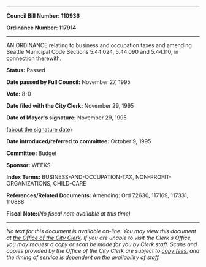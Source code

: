 

********

**Council Bill Number: 110936**
   
**Ordinance Number: 117914**
********

 AN ORDINANCE relating to business and occupation taxes and amending Seattle Municipal Code Sections 5.44.024, 5.44.090 and 5.44.110, in connection therewith.

**Status:** Passed
   
**Date passed by Full Council:** November 27, 1995
   
**Vote:** 8-0
   
**Date filed with the City Clerk:** November 29, 1995
   
**Date of Mayor's signature:** November 29, 1995
   
[(about the signature date)](/~public/approvaldate.htm)
   
   
   
**Date introduced/referred to committee:** October 9, 1995
   
**Committee:** Budget
   
**Sponsor:** WEEKS
   
   
**Index Terms:** BUSINESS-AND-OCCUPATION-TAX, NON-PROFIT-ORGANIZATIONS, CHILD-CARE

**References/Related Documents:** Amending: Ord 72630, 117169, 117331, 110888

**Fiscal Note:**_(No fiscal note available at this time)_
********

_No text for this document is available on-line. You may view this document at [the Office of the City Clerk](http://www.seattle.gov/leg/clerk/contactUs.htm). If you are unable to visit the Clerk's Office, you may request a copy or scan be made for you by Clerk staff. Scans and copies provided by the Office of the City Clerk are subject to [copy fees](http://clerk.seattle.gov/~public/clerkfees.htm), and the timing of service is dependent on the availability of staff._

